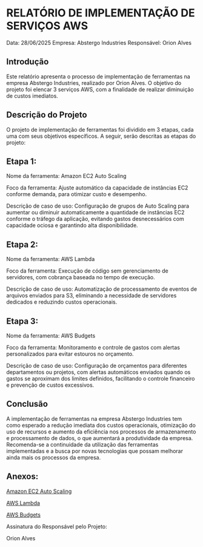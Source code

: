 # RELATÓRIO DE IMPLEMENTAÇÃO DE SERVIÇOS AWS
Data: 28/06/2025
Empresa: Abstergo Industries
Responsável: Orion Alves

## Introdução
Este relatório apresenta o processo de implementação de ferramentas na empresa Abstergo Industries, realizado por Orion Alves. O objetivo do projeto foi elencar 3 serviços AWS, com a finalidade de realizar diminuição de custos imediatos.

## Descrição do Projeto
O projeto de implementação de ferramentas foi dividido em 3 etapas, cada uma com seus objetivos específicos. A seguir, serão descritas as etapas do projeto:

## Etapa 1:

Nome da ferramenta: Amazon EC2 Auto Scaling

Foco da ferramenta: Ajuste automático da capacidade de instâncias EC2 conforme demanda, para otimizar custo e desempenho.

Descrição de caso de uso: Configuração de grupos de Auto Scaling para aumentar ou diminuir automaticamente a quantidade de instâncias EC2 conforme o tráfego da aplicação, evitando gastos desnecessários com capacidade ociosa e garantindo alta disponibilidade.

## Etapa 2:

Nome da ferramenta: AWS Lambda

Foco da ferramenta: Execução de código sem gerenciamento de servidores, com cobrança baseada no tempo de execução.

Descrição de caso de uso: Automatização de processamento de eventos de arquivos enviados para S3, eliminando a necessidade de servidores dedicados e reduzindo custos operacionais.

## Etapa 3:

Nome da ferramenta: AWS Budgets

Foco da ferramenta: Monitoramento e controle de gastos com alertas personalizados para evitar estouros no orçamento.

Descrição de caso de uso: Configuração de orçamentos para diferentes departamentos ou projetos, com alertas automáticos enviados quando os gastos se aproximam dos limites definidos, facilitando o controle financeiro e prevenção de custos excessivos.

## Conclusão
A implementação de ferramentas na empresa Abstergo Industries tem como esperado a redução imediata dos custos operacionais, otimização do uso de recursos e aumento da eficiência nos processos de armazenamento e processamento de dados, o que aumentará a produtividade da empresa. Recomenda-se a continuidade da utilização das ferramentas implementadas e a busca por novas tecnologias que possam melhorar ainda mais os processos da empresa.

## Anexos:
[Amazon EC2 Auto Scaling](https://aws.amazon.com/pt/ec2/)

[AWS Lambda](https://aws.amazon.com/pt/lambda)

[AWS Budgets](https://aws.amazon.com/pt/aws-cost-management/aws-budgets)

Assinatura do Responsável pelo Projeto:

Orion Alves
